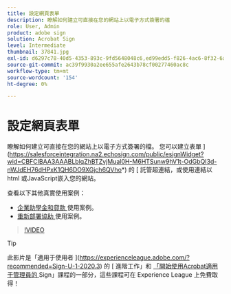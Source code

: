 ```yaml
---
title: 設定網頁表單
description: 瞭解如何建立可直接在您的網站上以電子方式簽署的檔
role: User, Admin
product: adobe sign
solution: Acrobat Sign
level: Intermediate
thumbnail: 37841.jpg
exl-id: d6297c78-40d5-4353-893c-9fd5648048c6,ed99edd5-f826-4ac6-8f32-6a4e6e48ddc6
source-git-commit: ac39f9930a2ee655afe2643b78cf00277460ac8c
workflow-type: tm+mt
source-wordcount: '154'
ht-degree: 0%

---
```


# 設定網頁表單

瞭解如何建立可直接在您的網站上以電子方式簽署的檔。 您可以建立表單 ](https://salesforceintegration.na2.echosign.com/public/esignWidget?wid=CBFCIBAA3AAABLblqZhBTZvjMual0H-M6HTSunw9hV1t-OdGbQI3d-nWJdEH76dHPxK1QH6DO9XGjch6QVho*) 的 [ 託管超連結，或使用連結以 html 或JavaScript嵌入您的網站。

查看以下其他真實使用案例：

* [企業助學金和貸款 ](https://experienceleague.adobe.com/docs/document-cloud-learn/sign-learning-hub/expand/recipes/gov/usecasegovgrants.html?lang=en) 使用案例。
* [重新部署協助 ](https://experienceleague.adobe.com/docs/document-cloud-learn/sign-learning-hub/expand/recipes/gov/usecasegovreemployment.html?lang=en) 使用案例。

>[!VIDEO](https://video.tv.adobe.com/v/37841?hidetitle=true)

>[!TIP]
>
>此影片是「適用于使用者 ](https://experienceleague.adobe.com/?recommended=Sign-U-1-2020.3) 的 [ 進階工作」和 [ 「開始使用Acrobat適用于管理員的 ](https://experienceleague.adobe.com/?recommended=Sign-A-1-2020.2) Sign」課程的一部分，這些課程可在 Experience League 上免費取得！
